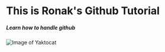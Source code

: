 # This is Ronak's Github Tutorial
##### Learn how to handle github
![Image of Yaktocat](https://www.google.com/search?client=firefox-b-d&q=github+images#imgrc=thYE3r73bm1jUM)
